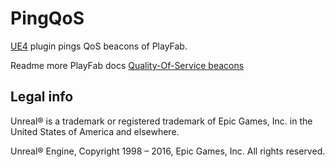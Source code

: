 # PingQoS
[UE4](https://www.unrealengine.com/) plugin pings QoS beacons of PlayFab. 

Readme more PlayFab docs [Quality-Of-Service beacons](https://docs.microsoft.com/en-us/gaming/playfab/features/multiplayer/servers/using-qos-beacons-to-measure-player-latency-to-azure#quality-of-service-beacons)


## Legal info

Unreal® is a trademark or registered trademark of Epic Games, Inc. in the United States of America and elsewhere.

Unreal® Engine, Copyright 1998 – 2016, Epic Games, Inc. All rights reserved.
